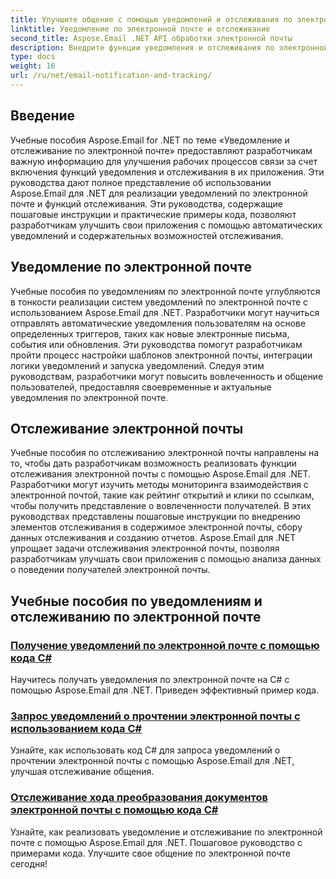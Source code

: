 ```yaml
---
title: Улучшите общение с помощью уведомлений и отслеживания по электронной почте
linktitle: Уведомление по электронной почте и отслеживание
second_title: Aspose.Email .NET API обработки электронной почты
description: Внедрите функции уведомления и отслеживания по электронной почте с помощью учебных пособий Aspose.Email для .NET. Автоматизируйте уведомления и получайте представление о взаимодействии получателей электронной почты.
type: docs
weight: 16
url: /ru/net/email-notification-and-tracking/
---
```


## Введение

Учебные пособия Aspose.Email for .NET по теме «Уведомление и отслеживание по электронной почте» предоставляют разработчикам важную информацию для улучшения рабочих процессов связи за счет включения функций уведомления и отслеживания в их приложения. Эти руководства дают полное представление об использовании Aspose.Email для .NET для реализации уведомлений по электронной почте и функций отслеживания. Эти руководства, содержащие пошаговые инструкции и практические примеры кода, позволяют разработчикам улучшить свои приложения с помощью автоматических уведомлений и содержательных возможностей отслеживания.

## Уведомление по электронной почте

Учебные пособия по уведомлениям по электронной почте углубляются в тонкости реализации систем уведомлений по электронной почте с использованием Aspose.Email для .NET. Разработчики могут научиться отправлять автоматические уведомления пользователям на основе определенных триггеров, таких как новые электронные письма, события или обновления. Эти руководства помогут разработчикам пройти процесс настройки шаблонов электронной почты, интеграции логики уведомлений и запуска уведомлений. Следуя этим руководствам, разработчики могут повысить вовлеченность и общение пользователей, предоставляя своевременные и актуальные уведомления по электронной почте.

## Отслеживание электронной почты

Учебные пособия по отслеживанию электронной почты направлены на то, чтобы дать разработчикам возможность реализовать функции отслеживания электронной почты с помощью Aspose.Email для .NET. Разработчики могут изучить методы мониторинга взаимодействия с электронной почтой, такие как рейтинг открытий и клики по ссылкам, чтобы получить представление о вовлеченности получателей. В этих руководствах представлены пошаговые инструкции по внедрению элементов отслеживания в содержимое электронной почты, сбору данных отслеживания и созданию отчетов. Aspose.Email для .NET упрощает задачи отслеживания электронной почты, позволяя разработчикам улучшать свои приложения с помощью анализа данных о поведении получателей электронной почты.

## Учебные пособия по уведомлениям и отслеживанию по электронной почте
### [Получение уведомлений по электронной почте с помощью кода C#](./receiving-email-notifications-with-csharp-code/)
Научитесь получать уведомления по электронной почте на C# с помощью Aspose.Email для .NET. Приведен эффективный пример кода.
### [Запрос уведомлений о прочтении электронной почты с использованием кода C#](./requesting-email-read-receipts-using-csharp-code/)
Узнайте, как использовать код C# для запроса уведомлений о прочтении электронной почты с помощью Aspose.Email для .NET, улучшая отслеживание общения.
### [Отслеживание хода преобразования документов электронной почты с помощью кода C#](./tracking-email-document-conversion-progress-with-csharp-code/)
Узнайте, как реализовать уведомление и отслеживание по электронной почте с помощью Aspose.Email для .NET. Пошаговое руководство с примерами кода. Улучшите свое общение по электронной почте сегодня!